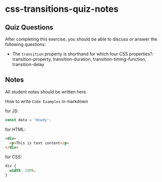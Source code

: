 # css-transitions-quiz-notes

## Quiz Questions

After completing this exercise, you should be able to discuss or answer the following questions:

- The `transition` property is shorthand for which four CSS properties?: transition-property, transition-duration, transition-timing-function, transition-delay

## Notes

All student notes should be written here.

How to write `Code Examples` in markdown

for JS:

```javascript
const data = 'Howdy';
```

for HTML:

```html
<div>
  <p>This is text content</p>
</div>
```

for CSS:

```css
div {
  width: 100%;
}
```
